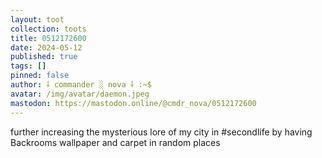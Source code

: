 ```yaml
---
layout: toot
collection: toots
title: 0512172600
date: 2024-05-12
published: true
tags: []
pinned: false
author: ⸸ commander ░ nova ⸸ :~$
avatar: /img/avatar/daemon.jpeg
mastodon: https://mastodon.online/@cmdr_nova/0512172600
---
```


further increasing the mysterious lore of my city in #secondlife by having Backrooms wallpaper and carpet in random places
